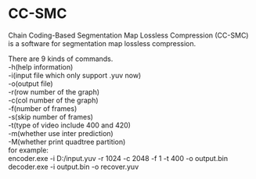 # CC-SMC
Chain Coding-Based Segmentation Map Lossless Compression (CC-SMC) is a software for segmentation map lossless compression.

  There are 9 kinds of commands.  
  -h(help information)  
  -i(input file which only support .yuv now)  
  -o(output file)  
  -r(row number of the graph)  
  -c(col number of the graph)  
  -f(number of frames)  
  -s(skip number of frames)  
  -t(type of video include 400 and 420)  
  -m(whether use inter prediction)  
  -M(whether print quadtree partition)  
  for example:  
  encoder.exe -i D:/input.yuv -r 1024 -c 2048 -f 1 -t 400 -o output.bin  
  decoder.exe -i output.bin -o recover.yuv  
